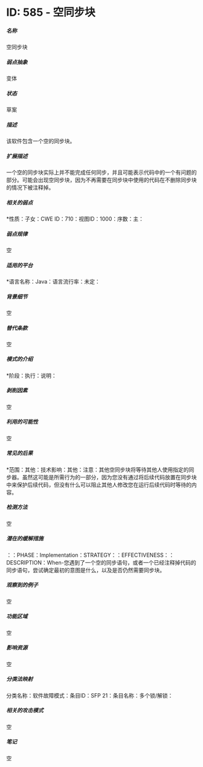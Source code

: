 # ID: 585 - 空同步块
<h5>名称</h5>空同步块
<h5>弱点抽象</h5>变体
<h5>状态</h5>草案
<h5>描述</h5>该软件包含一个空的同步块。
<h5>扩展描述</h5>一个空的同步块实际上并不能完成任何同步，并且可能表示代码中的一个有问题的部分。可能会出现空同步块，因为不再需要在同步块中使用的代码在不删除同步块的情况下被注释掉。
<h5>相关的弱点</h5>*性质：子女：CWE ID：710：视图ID：1000：序数：主：
<h5>弱点规律</h5>空
<h5>适用的平台</h5>*语言名称：Java：语言流行率：未定：
<h5>背景细节</h5>空
<h5>替代条款</h5>空
<h5>模式的介绍</h5>*阶段：执行：说明：
<h5>剥削因素</h5>空
<h5>利用的可能性</h5>空
<h5>常见的后果</h5>*范围：其他：技术影响：其他：注意：其他空同步块将等待其他人使用指定的同步器。虽然这可能是所需行为的一部分，因为您没有通过将后续代码放置在同步块中来保护后续代码，但没有什么可以阻止其他人修改您在运行后续代码时等待的内容。
<h5>检测方法</h5>空
<h5>潜在的缓解措施</h5>：：PHASE：Implementation：STRATEGY：：EFFECTIVENESS：：DESCRIPTION：When-您遇到了一个空的同步语句，或者一个已经注释掉代码的同步语句，尝试确定最初的意图是什么，以及是否仍然需要同步块。
<h5>观察到的例子</h5>空
<h5>功能区域</h5>空
<h5>影响资源</h5>空
<h5>分类法映射</h5>分类名称：软件故障模式：条目ID：SFP 21：条目名称：多个锁/解锁：
<h5>相关的攻击模式</h5>空
<h5>笔记</h5>空

